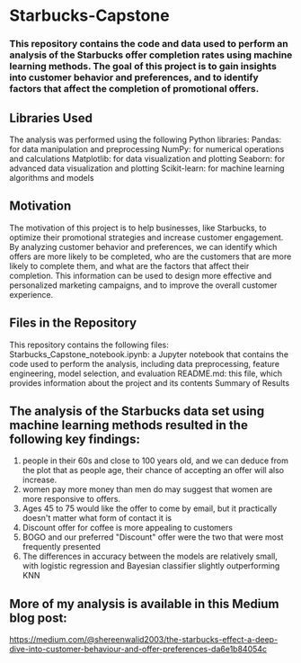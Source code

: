 # Starbucks-Capstone

### This repository contains the code and data used to perform an analysis of the Starbucks offer completion rates using machine learning methods. The goal of this project is to gain insights into customer behavior and preferences, and to identify factors that affect the completion of promotional offers.

## Libraries Used
The analysis was performed using the following Python libraries:
Pandas: for data manipulation and preprocessing
NumPy: for numerical operations and calculations
Matplotlib: for data visualization and plotting
Seaborn: for advanced data visualization and plotting
Scikit-learn: for machine learning algorithms and models

## Motivation
The motivation of this project is to help businesses, like Starbucks, to optimize their promotional strategies and increase customer engagement. By analyzing customer behavior and preferences, we can identify which offers are more likely to be completed, who are the customers that are more likely to complete them, and what are the factors that affect their completion. This information can be used to design more effective and personalized marketing campaigns, and to improve the overall customer experience.

## Files in the Repository
This repository contains the following files:
Starbucks_Capstone_notebook.ipynb: a Jupyter notebook that contains the code used to perform the analysis, including data preprocessing, feature engineering, model selection, and evaluation
README.md: this file, which provides information about the project and its contents
Summary of Results

## The analysis of the Starbucks data set using machine learning methods resulted in the following key findings:
1. people in their 60s and close to 100 years old, and we can deduce from the plot that as people age, their chance of accepting an offer will also increase.
2. women pay more money than men do may suggest that women are more responsive to offers.
3. Ages 45 to 75 would like the offer to come by email, but it practically doesn't matter what form of contact it is
4. Discount offer for coffee is more appealing to customers
5. BOGO and our preferred "Discount" offer were the two that were most frequently presented
6. The differences in accuracy between the models are relatively small, with logistic regression and Bayesian classifier slightly outperforming KNN


## More of my analysis is available in this Medium blog post: 
https://medium.com/@shereenwalid2003/the-starbucks-effect-a-deep-dive-into-customer-behaviour-and-offer-preferences-da6e1b84054c

